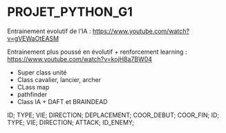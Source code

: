 # PROJET_PYTHON_G1

Entrainement evolutif de l'IA : https://www.youtube.com/watch?v=gVEWaOtEASM

Entrainement plus poussé en évolutif + renforcement learning : https://www.youtube.com/watch?v=kojH8a7BW04



* Super class unité
* Class cavalier, lancier, archer
* CLass map
* pathfinder
* Class IA + DAFT et BRAINDEAD



ID; TYPE; VIE; DIRECTION; DEPLACEMENT; COOR_DEBUT; COOR_FIN;
ID; TYPE; VIE; DIRECTION; ATTACK; ID_ENEMY;

